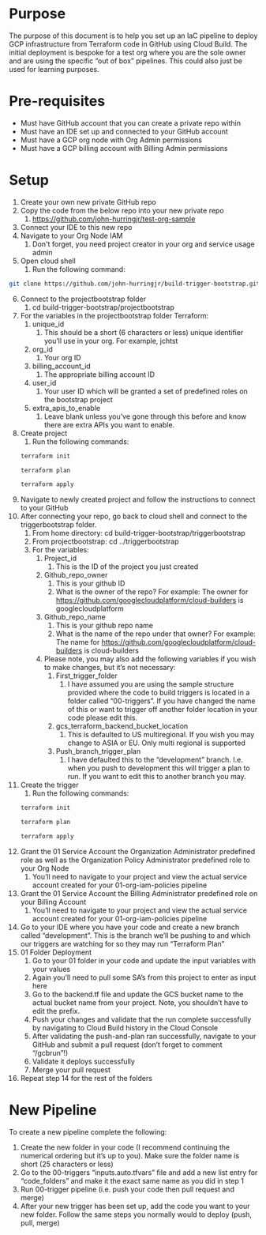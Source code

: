 # Purpose
The purpose of this document is to help you set up an IaC pipeline to deploy GCP infrastructure from Terraform code in GitHub using Cloud Build. The initial deployment is bespoke for a test org where you are the sole owner and are using the specific “out of box” pipelines. This could also just be used for learning purposes. 

# Pre-requisites
* Must have GitHub account that you can create a private repo within
* Must have an IDE set up and connected to your GitHub account
* Must have a GCP org node with Org Admin permissions
* Must have a GCP billing account with Billing Admin permissions

# Setup
1. Create your own new private GitHub repo 
2. Copy the code from the below repo into your new private repo
   1. https://github.com/john-hurringjr/test-org-sample
3. Connect  your IDE to this new repo 
4. Navigate to your Org Node IAM
   1. Don't forget, you need project creator in your org and service usage admin 
5. Open cloud shell 
   1. Run the following command:
```bash
git clone https://github.com/john-hurringjr/build-trigger-bootstrap.git
```
6. Connect to the projectbootstrap folder 
   1. cd build-trigger-bootstrap/projectbootstrap 
7. For the variables in the projectbootstrap folder Terraform:
   1. unique_id 
      1. This should be a short (6 characters or less) unique identifier you’ll use in your org. For example, jchtst 
   2. org_id 
      1. Your org ID 
   3. billing_account_id 
      1. The appropriate billing account ID 
   4. user_id 
      1. Your user ID which will be granted a set of predefined roles on the bootstrap project 
   5. extra_apis_to_enable 
      1. Leave blank unless you’ve gone through this before and know there are extra APIs you want to enable. 
8. Create project 
   1. Run the following commands:
    ```bash
    terraform init
    ```
    ```bash
    terraform plan
    ```
    ```bash
    terraform apply
    ```
9. Navigate to newly created project and follow the instructions to connect to your GitHub 
10. After connecting your repo, go back to cloud shell and connect to the triggerbootstrap folder. 
    1. From home directory: cd build-trigger-bootstrap/triggerbootstrap 
    2. From projectbootstrap: cd ../triggerbootstrap 
    3. For the variables:
       1. Project_id 
          1. This is the ID of the project you just created
       2. Github_repo_owner 
          1. This is your github ID 
          2. What is the owner of the repo?  For example: The owner for https://github.com/googlecloudplatform/cloud-builders is googlecloudplatform 
       3. Github_repo_name 
          1. This is your github repo name 
          2. What is the name of the repo under that owner? For example: The name for https://github.com/googlecloudplatform/cloud-builders is cloud-builders 
       4. Please note, you may also add the following variables if you wish to make changes, but it’s not necessary:
          1. First_trigger_folder 
             1. I have assumed you are using the sample structure provided where the code to build triggers is located in a folder called “00-triggers”. If you have changed the name of this or want to trigger off another folder location in your code please edit this. 
          2. gcs_terraform_backend_bucket_location 
             1. This is defaulted to US multiregional. If you wish you may change to ASIA or EU. Only multi regional is supported 
          3. Push_branch_trigger_plan 
             1. I have defaulted this to the “development” branch. I.e. when you push to development this will trigger a plan to run. If you want to edit this to another branch you may. 
11. Create the trigger 
    1. Run the following commands:
    ```bash
    terraform init
    ```
    ```bash
    terraform plan
    ```
    ```bash
    terraform apply
    ```
12. Grant the 01 Service Account the Organization Administrator predefined role as well as the Organization Policy Administrator predefined role to your Org Node 
    1. You’ll need to navigate to your project and view the actual service account created for your 01-org-iam-policies pipeline 
13. Grant the 01 Service Account the Billing Administrator predefined role on your Billing Account 
    1. You’ll need to navigate to your project and view the actual service account created for your 01-org-iam-policies pipeline 
14. Go to your IDE where you have your code and create a new branch called “development”. This is the branch we’ll be pushing to and which our triggers are watching for so they may run “Terraform Plan” 
15. 01 Folder Deployment 
    1. Go to your 01 folder in your code and update the input variables with your values 
    2. Again you’ll need to pull some SA’s from this project to enter as input here 
    3. Go to the backend.tf file and update the GCS bucket name to the actual bucket name from your project. Note, you shouldn’t have to edit the prefix. 
    4. Push your changes and validate that the run complete successfully by navigating to Cloud Build history in the Cloud Console 
    5. After validating the push-and-plan ran successfully, navigate to your GitHub and submit a pull request (don’t forget to comment “/gcbrun”!)
    6. Validate it deploys successfully 
    7. Merge your pull request 
16. Repeat step 14 for the rest of the folders

# New Pipeline
To create a new pipeline complete the following:
1. Create the new folder in your code (I recommend continuing the numerical ordering but it’s up to you). Make sure the folder name is short (25 characters or less)
2. Go to the 00-triggers “inputs.auto.tfvars” file and add a new list entry for “code_folders” and make it the exact same name as you did in step 1 
3. Run 00-trigger pipeline (i.e. push your code then pull request and merge)
4. After your new trigger has been set up, add the code you want to your new folder. Follow the same steps you normally would to deploy (push, pull, merge)
